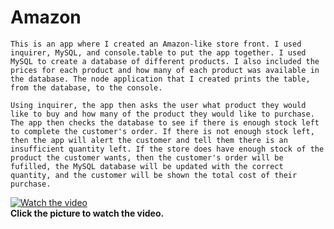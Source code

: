 # Amazon

    This is an app where I created an Amazon-like store front. I used inquirer, MySQL, and console.table to put the app together. I used  MySQL to create a database of different products. I also included the prices for each product and how many of each product was available in the database. The node application that I created prints the table, from the database, to the console. 
    
    Using inquirer, the app then asks the user what product they would like to buy and how many of the product they would like to purchase. The app then checks the database to see if there is enough stock left to complete the customer's order. If there is not enough stock left, then the app will alert the customer and tell them there is an insufficient quantity left. If the store does have enough stock of the product the customer wants, then the customer's order will be fufilled, the MySQL database will be updated with the correct quantity, and the customer will be shown the total cost of their purchase.  

[![Watch the video](https://img.youtube.com/vi/JahT32hiVG4/0.jpg)](https://youtu.be/JahT32hiVG4)
<br>
**Click the picture to watch the video.**
